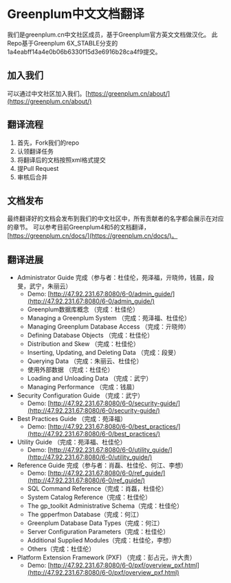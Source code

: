 # Greenplum中文文档翻译
我们是greenplum.cn中文社区成员，基于Greenplum官方英文文档做汉化。
此Repo基于Greenplum 6X_STABLE分支的1a4eabff14a4e0b06b6330f15d3e6916b28ca4f9提交。
## 加入我们
可以通过中文社区加入我们。[https://greenplum.cn/about/](https://greenplum.cn/about/)
## 翻译流程

 1. 首先，Fork我们的repo
 2. 认领翻译任务
 3. 将翻译后的文档按照xml格式提交
 4. 提Pull Request
 5. 审核后合并

## 文档发布
最终翻译好的文档会发布到我们的中文社区中，所有贡献者的名字都会展示在对应的章节。
可以参考目前Greenplum4和5的文档翻译，[https://greenplum.cn/docs/](https://greenplum.cn/docs/)。

## 翻译进展
- Administrator Guide 完成（参与者：杜佳伦，苑泽福，亓晓帅，钱晨，段旻，武宁，朱丽云）
    - Demo: [http://47.92.231.67:8080/6-0/admin_guide/](http://47.92.231.67:8080/6-0/admin_guide/)
    - Greenplum数据库概念 （完成：杜佳伦）
    - Managing a Greenplum System （完成：苑泽福、杜佳伦）
    - Managing Greenplum Database Access （完成：亓晓帅）
    - Defining Database Objects （完成：杜佳伦）
    - Distribution and Skew （完成：杜佳伦）
    - Inserting, Updating, and Deleting Data （完成：段旻）
    - Querying Data （完成：朱丽云、杜佳伦）
    - 使用外部数据 （完成：杜佳伦）
    - Loading and Unloading Data （完成：武宁）
    - Managing Performance （完成：钱晨）
- Security Configuration Guide （完成：武宁）
    - Demo: [http://47.92.231.67:8080/6-0/security-guide/](http://47.92.231.67:8080/6-0/security-guide/)
- Best Practices Guide （完成：苑泽福）
    - Demo: [http://47.92.231.67:8080/6-0/best_practices/](http://47.92.231.67:8080/6-0/best_practices/)
- Utility Guide （完成：苑泽福、杜佳伦）
    - Demo: [http://47.92.231.67:8080/6-0/utility_guide/](http://47.92.231.67:8080/6-0/utility_guide/)
- Reference Guide 完成（参与者：肖磊、杜佳伦、何江、李想）
    - Demo: [http://47.92.231.67:8080/6-0/ref_guide/](http://47.92.231.67:8080/6-0/ref_guide/)
    - SQL Command Reference（完成：肖磊，杜佳伦）
    - System Catalog Reference（完成：杜佳伦）
    - The gp_toolkit Administrative Schema（完成：杜佳伦）
    - The gpperfmon Database（完成：何江）
    - Greenplum Database Data Types（完成：何江）
    - Server Configuration Parameters（完成：杜佳伦）
    - Additional Supplied Modules（完成：杜佳伦，李想）
    - Others（完成：杜佳伦）
- Platform Extension Framework (PXF) （完成：彭占元，许大贵）
    - Demo: [http://47.92.231.67:8080/6-0/pxf/overview_pxf.html](http://47.92.231.67:8080/6-0/pxf/overview_pxf.html)
